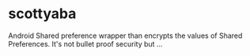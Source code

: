 # scottyaba
Android Shared preference wrapper than encrypts the values of Shared Preferences. It's not bullet proof security but …
